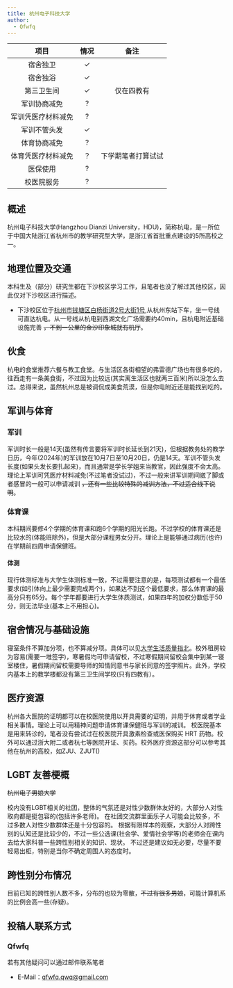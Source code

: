 ```yaml
---
title: 杭州电子科技大学
author:
  - Qfwfq
---
```


|        项目        | 情况 |     备注     |
| :----------------: | :--: | :----------: |
|      宿舍独卫      |  ✓   |    |
|      宿舍独浴      |  ✓   |    |
|     第三卫生间     |  ✓   |  仅在四教有 |
|    军训协商减免    |  ?   |            |
| 军训凭医疗材料减免 |  ?    |            |
|    军训不管头发    |  ✓   |            |
|    体育协商减免    |  ?   |            |
| 体育凭医疗材料减免 |  ？   | 下学期笔者打算试试 |
|      医保使用      |  ?  |              |
|     校医院服务     |  ?   |              |

## 概述

杭州电子科技大学(Hangzhou Dianzi University，HDU)，简称杭电，是一所位于中国大陆浙江省杭州市的教学研究型大学，是浙江省首批重点建设的5所高校之一。

## 地理位置及交通

本科生及（部分）研究生都在下沙校区学习工作，且笔者也没了解过其他校区，因此仅对下沙校区进行描述。

- 下沙校区位于[杭州市钱塘区白杨街道2号大街1号](https://www.amap.com/place/B023B09GL5),从杭州东站下车，坐一号线可直达杭电。从一号线从杭电到西湖文化广场需要约40min，且杭电附近基础设施完善 ~~，不到一公里的金沙印象城就有机厅~~。

## 伙食

杭电的食堂推荐六餐与教工食堂。与生活区各街相望的弗雷德广场也有很多吃的，往西走有一条美食街，不过因为比较远(其实离生活区也就两三百米)所以没怎么去过。总得来说，虽然杭州总是被调侃成美食荒漠，但是你电附近还是能找到吃的。

## 军训与体育

### 军训

军训时长一般是14天(虽然有传言要将军训时长延长到21天)，但根据教务处的教学日历，今年(2024年)的军训放在10月7日至10月20日，仍是14天。军训不管头发长度(如果头发长要扎起来)，而且通常是学长学姐来当教官，因此强度不会太高。理论上军训可凭医疗材料减免(不过笔者没试过)，不过一般来讲军训期间崴了脚或者感冒的一般可以申请减训 ~~，还有一些比较特殊的减训方法，不过适合线下说明~~。

### 体育课

本科期间要修4个学期的体育课和跑6个学期的阳光长跑。不过学校的体育课还是比较水的(体能班除外)，但是大部分课程男女分开。理论上是能够通过病历(也许)在学期前四周申请保健班。

#### 体测

现行体测标准与大学生体测标准一致，不过需要注意的是，每项测试都有一个最低要求(如引体向上最少需要完成两个)，如果达不到这个最低要求，那么体育课的最高分只有65分。每个学年都要进行大学生体质测试，如果四年的加权分数低于50分，则无法毕业(基本上不用担心)。

## 宿舍情况与基础设施

寝室条件不算加分项，也不算减分项。具体可以见[大学生活质量指北](https://colleges.chat/archived/universities/hang-zhou-dian-zi-ke-ji-da-xue/)。校外租房较为容易(需要一堆签字)，寒暑假均可申请留校，不过寒假期间留校会集中到某一寝室楼住，暑假期间留校需要导师的知情同意书与家长同意的签字照片。此外，学校内基本上的教学楼都没有第三卫生间学校(只有四教有）。

## 医疗资源

杭州各大医院的证明都可以在校医院使用以开具需要的证明，并用于体育或者学业相关事情。理论上可以用精神问题申请体育课保健班与军训的减训。
校医院基本是用来转诊的，笔者没有尝试过在校医院开具激素检查或医保购买 HRT 药物。校外可以通过浙大附二或者杭七等医院开证、买药。校外医疗资源这部分可以参考其他在杭州的高校，如ZJU、ZJUT()

## LGBT 友善梗概

~~杭州电子男娘大学~~

校内没有LGBT相关的社团，整体的气氛还是对性少数群体友好的，大部分人对性取向都是挺包容的(包括许多老师)。
在社团交流群里面乐子人可能会比较多，不过多数人对性少数群体还是十分包容的。
根据有限样本的观察，大部分人对跨性别的认知还是比较少的，不过一些公选课(社会学、爱情社会学等)的老师会在课内去给大家科普一些跨性别相关的知识、现状。
不过还是建议如无必要，尽量不要轻易出柜，特别是当你不确定周围人的态度时。


## 跨性别分布情况

目前已知的跨性别人数不多，分布的也较为零散，~~不过有很多男娘~~，可能计算机系的比例会高一些(存疑)。

## 投稿人联系方式

### Qfwfq

若有其他疑问可以通过邮件联系笔者

- E-Mail：<qfwfq.qwq@gmail.com>
